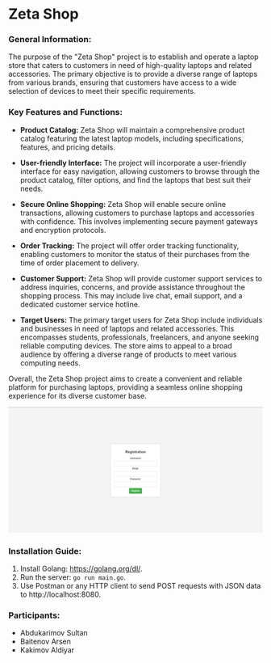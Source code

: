 # Zeta Shop

### General Information:
The purpose of the "Zeta Shop" project is to establish and operate a laptop store that caters to customers in need of high-quality laptops and related accessories. The primary objective is to provide a diverse range of laptops from various brands, ensuring that customers have access to a wide selection of devices to meet their specific requirements.

### Key Features and Functions:

* **Product Catalog:** Zeta Shop will maintain a comprehensive product catalog featuring the latest laptop models, including specifications, features, and pricing details.

* **User-friendly Interface:** The project will incorporate a user-friendly interface for easy navigation, allowing customers to browse through the product catalog, filter options, and find the laptops that best suit their needs.

* **Secure Online Shopping:** Zeta Shop will enable secure online transactions, allowing customers to purchase laptops and accessories with confidence. This involves implementing secure payment gateways and encryption protocols.

* **Order Tracking:** The project will offer order tracking functionality, enabling customers to monitor the status of their purchases from the time of order placement to delivery.

* **Customer Support:** Zeta Shop will provide customer support services to address inquiries, concerns, and provide assistance throughout the shopping process. This may include live chat, email support, and a dedicated customer service hotline.

* **Target Users:**
The primary target users for Zeta Shop include individuals and businesses in need of laptops and related accessories. This encompasses students, professionals, freelancers, and anyone seeking reliable computing devices. The store aims to appeal to a broad audience by offering a diverse range of products to meet various computing needs.

Overall, the Zeta Shop project aims to create a convenient and reliable platform for purchasing laptops, providing a seamless online shopping experience for its diverse customer base.

![alt Registration page](img.png "Registration page")

### Installation Guide:
1. Install Golang: https://golang.org/dl/.
2. Run the server: `go run main.go`.
3. Use Postman or any HTTP client to send POST requests with JSON data to http://localhost:8080.

### Participants: 
* Abdukarimov Sultan
* Baitenov Arsen
* Kakimov Aldiyar
